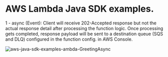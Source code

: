 # AWS Lambda Java SDK examples.

 
 1 -   async (Event): Client will receive 202-Accepted response but not the actual response detail after processing the function logic. Once processing gets completed, response payload will be sent to a destination queue (SQS and DLQ) configured in the function config. in AWS Console.
 

![aws-java-sdk-examples-ambda-GreetingAsync](https://user-images.githubusercontent.com/5312958/166472905-f97aaf7d-a08f-43b5-a26a-18eb6bcdf9ba.svg)



